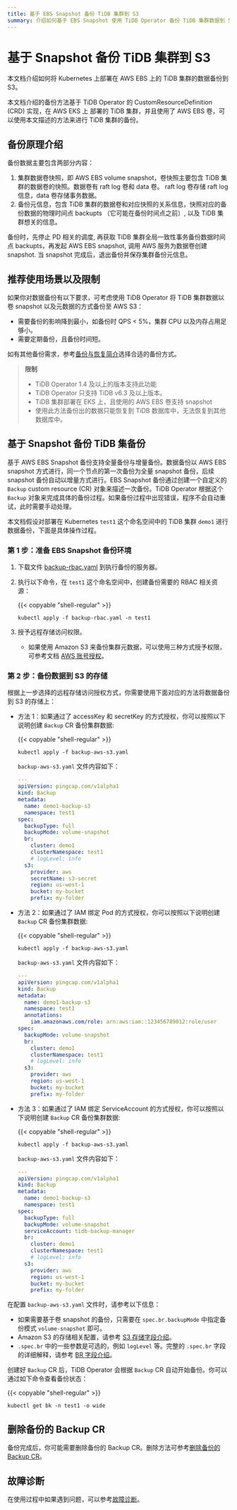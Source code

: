```yaml
---
title: 基于 EBS Snapshot 备份 TiDB 集群到 S3
summary: 介绍如何基于 EBS Snapshot 使用 TiDB Operator 备份 TiDB 集群数据到 S3。
---
```


# 基于 Snapshot 备份 TiDB 集群到 S3

本文档介绍如何将 Kubernetes 上部署在 AWS EBS 上的 TiDB 集群的数据备份到 S3。

本文档介绍的备份方法基于 TiDB Operator 的 CustomResourceDefinition (CRD) 实现，在 AWS EKS 上 部署的 TiDB 集群，并且使用了 AWS EBS 卷，可以使用本文描述的方法来进行 TiDB 集群的备份。

## 备份原理介绍

备份数据主要包含两部分内容：

   1. 集群数据卷快照，即 AWS EBS volume snapshot，卷快照主要包含 TiDB 集群的数据卷的快照。数据卷有 raft log 卷和 data 卷。 raft log 卷存储 raft log 信息，data 卷存储事务数据。
   2. 备份元信息，包含 TiDB 集群的数据卷和对应快照的关系信息，快照对应的备份数据的物理时间点 backupts （它可能在备份时间点之前）, 以及 TiDB 集群想关的信息。

备份时，先停止 PD 相关的调度, 再获取 TiDB 集群全局一致性事务备份数据时间点 backupts，再发起 AWS EBS snapshot, 调用 AWS 服务为数据卷创建 snapshot. 当 snapshot 完成后，退出备份并保存集群备份元信息。

## 推荐使用场景以及限制

如果你对数据备份有以下要求，可考虑使用 TiDB Operator 将 TiDB 集群数据以卷 snapshot 以及元数据的方式备份至 AWS S3：

- 需要备份的影响降到最小，如备份时 QPS < 5%，集群 CPU 以及内存占用足够小。
- 需要定期备份，且备份时间短。

如有其他备份需求，参考[备份与恢复简介](backup-restore-overview.md)选择合适的备份方式。

> **限制**
>
> - TiDB Operator 1.4 及以上的版本支持此功能
> - TiDB Operator 只支持 TiDB v6.3 及以上版本。
> - TiDB 集群部署在 EKS 上，且使用的 AWS EBS 卷支持 snapshot
> - 使用此方法备份出的数据只能恢复到 TiDB 数据库中，无法恢复到其他数据库中。

## 基于 Snapshot 备份 TiDB 集备份

基于 AWS EBS Snapshot 备份支持全量备份与增量备份。数据备份以 AWS EBS snapshot 方式进行，同一个节点的第一次备份为全量 snapshot 备份，后续 snapshot 备份自动以增量方式进行。EBS Snapshot 备份通过创建一个自定义的 `Backup` custom resource (CR) 对象来描述一次备份。TiDB Operator 根据这个 `Backup` 对象来完成具体的备份过程。如果备份过程中出现错误，程序不会自动重试，此时需要手动处理。

本文档假设对部署在 Kubernetes `test1` 这个命名空间中的 TiDB 集群 `demo1` 进行数据备份，下面是具体操作过程。

### 第 1 步：准备 EBS Snapshot 备份环境

1. 下载文件 [backup-rbac.yaml](https://github.com/pingcap/tidb-operator/blob/master/manifests/backup/backup-rbac.yaml) 到执行备份的服务器。

2. 执行以下命令，在 `test1` 这个命名空间中，创建备份需要的 RBAC 相关资源：

    {{< copyable "shell-regular" >}}

    ```shell
    kubectl apply -f backup-rbac.yaml -n test1
    ```

3. 授予远程存储访问权限。

    - 如果使用 Amazon S3 来备份集群元数据，可以使用三种方式授予权限，可参考文档 [AWS 账号授权](grant-permissions-to-remote-storage.md#aws-账号授权)。

### 第 2 步：备份数据到 S3 的存储

根据上一步选择的远程存储访问授权方式，你需要使用下面对应的方法将数据备份到 S3 的存储上：

+ 方法 1：如果通过了 accessKey 和 secretKey 的方式授权，你可以按照以下说明创建 `Backup` CR 备份集群数据:

    {{< copyable "shell-regular" >}}

    ```shell
    kubectl apply -f backup-aws-s3.yaml
    ```

    `backup-aws-s3.yaml` 文件内容如下：

    ```yaml
    ---
    apiVersion: pingcap.com/v1alpha1
    kind: Backup
    metadata:
      name: demo1-backup-s3
      namespace: test1
    spec:
      backupType: full
      backupMode: volume-snapshot
      br:
        cluster: demo1
        clusterNamespace: test1
        # logLevel: info
      s3:
        provider: aws
        secretName: s3-secret
        region: us-west-1
        bucket: my-bucket
        prefix: my-folder
    ```

+ 方法 2：如果通过了 IAM 绑定 Pod 的方式授权，你可以按照以下说明创建 `Backup` CR 备份集群数据:

    {{< copyable "shell-regular" >}}

    ```shell
    kubectl apply -f backup-aws-s3.yaml
    ```

    `backup-aws-s3.yaml` 文件内容如下：

    ```yaml
    ---
    apiVersion: pingcap.com/v1alpha1
    kind: Backup
    metadata:
      name: demo1-backup-s3
      namespace: test1
      annotations:
        iam.amazonaws.com/role: arn:aws:iam::123456789012:role/user
    spec:
      backupMode: volume-snapshot
      br:
        cluster: demo1
        clusterNamespace: test1
        # logLevel: info
      s3:
        provider: aws
        region: us-west-1
        bucket: my-bucket
        prefix: my-folder
    ```

+ 方法 3：如果通过了 IAM 绑定 ServiceAccount 的方式授权，你可以按照以下说明创建 `Backup` CR 备份集群数据:

    {{< copyable "shell-regular" >}}

    ```shell
    kubectl apply -f backup-aws-s3.yaml
    ```

    `backup-aws-s3.yaml` 文件内容如下：

    ```yaml
    ---
    apiVersion: pingcap.com/v1alpha1
    kind: Backup
    metadata:
      name: demo1-backup-s3
      namespace: test1
    spec:
      backupType: full
      backupMode: volume-snapshot
      serviceAccount: tidb-backup-manager
      br:
        cluster: demo1
        clusterNamespace: test1
        # logLevel: info
      s3:
        provider: aws
        region: us-west-1
        bucket: my-bucket
        prefix: my-folder
    ```

在配置 `backup-aws-s3.yaml` 文件时，请参考以下信息：

- 如果需要基于卷 snapshot 的备份，只需要在 `spec.br.backupMode` 中指定备份模式 `volume-snapshot` 即可。
- Amazon S3 的存储相关配置，请参考 [S3 存储字段介绍](backup-restore-cr.md#s3-存储字段介绍)。
- `.spec.br` 中的一些参数是可选的，例如 `logLevel` 等。完整的 `.spec.br` 字段的详细解释，请参考 [BR 字段介绍](backup-restore-cr.md#br-字段介绍)。

创建好 `Backup` CR 后，TiDB Operator 会根据 `Backup` CR 自动开始备份。你可以通过如下命令查看备份状态：

{{< copyable "shell-regular" >}}

```shell
kubectl get bk -n test1 -o wide
```

## 删除备份的 Backup CR

备份完成后，你可能需要删除备份的 Backup CR。删除方法可参考[删除备份的 Backup CR](backup-restore-overview.md#删除备份的-backup-cr)。

## 故障诊断

在使用过程中如果遇到问题，可以参考[故障诊断](deploy-failures.md)。
